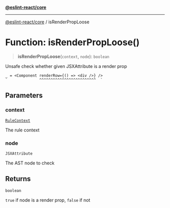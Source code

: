 [**@eslint-react/core**](../README.md)

***

[@eslint-react/core](../README.md) / isRenderPropLoose

# Function: isRenderPropLoose()

> **isRenderPropLoose**(`context`, `node`): `boolean`

Unsafe check whether given JSXAttribute is a render prop
```tsx
_ = <Component renderRow={() => <div />} />
`              ^^^^^^^^^^^^^^^^^^^^^^^^^  `
```

## Parameters

### context

[`RuleContext`](../-internal-/type-aliases/RuleContext.md)

The rule context

### node

`JSXAttribute`

The AST node to check

## Returns

`boolean`

`true` if node is a render prop, `false` if not

